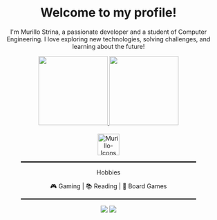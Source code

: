 <div align="center">
  <h1>Welcome to my profile!</h1>
  <p>I'm Murillo Strina, a passionate developer and a student of Computer Engineering. I love exploring new technologies, solving challenges, and learning about the future!</p>
</div>

<div align="center">
  <a href="https://github.com/Murillo-Strina">
  <img height="160em" src="https://github-readme-stats.vercel.app/api?username=Murillo-Strina&show_icons=true&theme=dracula&count_private=true"/>
  </a>
  <img height="160em" src="https://github-readme-stats.vercel.app/api/top-langs/?username=Murillo-Strina&layout=compact&langs_count=7&theme=dracula"/>
</div>

<div style="display: inline_block" align="center"><br>
  <img align="center" alt="Murillo-Icons" height="50" src="https://skillicons.dev/icons?i=java,unity,py,cs,mysql">  
</div>
  
<div align="center">
  <hr style="width: 80%; border: 1px solid #333;">
  <p>Hobbies</p>
  <p>🎮 Gaming | 📚 Reading | 🎲 Board Games</p>
  </p>
  <hr style="width: 80%; border: 1px solid #333;">
</div>

<div align="center"> 
  <a href="mailto:murillostrina127@gmail.com"><img src="https://img.shields.io/badge/Gmail-D14836?style=for-the-badge&logo=gmail&logoColor=white" target="_blank"></a>
  <a href="https://www.linkedin.com/in/murillo-strina-7172b8251/"><img src="https://img.shields.io/badge/LinkedIn-0077B5?style=for-the-badge&logo=linkedin&logoColor=white" target="_blank"></a>
</div>
